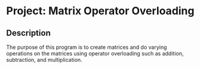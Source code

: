 # Project: Matrix Operator Overloading
## Description

The purpose of this program is to create matrices and do varying operations on the matrices using operator overloading such as addition, subtraction, and multiplication.
